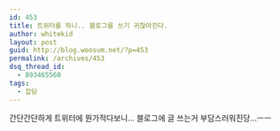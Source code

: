 ```yaml
---
id: 453
title: 트위터를 하니.. 블로그를 쓰기 귀찮아진다.
author: whitekid
layout: post
guid: http://blog.woosum.net/?p=453
permalink: /archives/453
dsq_thread_id:
  - 893465560
tags:
  - 잡담
---
```

간단간단하게 트위터에 뭔가적다보니... 블로그에 글 쓰는거 부담스러워진당...ㅡㅡ